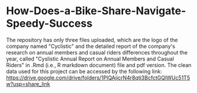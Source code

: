 # How-Does-a-Bike-Share-Navigate-Speedy-Success
The repository has only three files uploaded, 
which are the logo of the company named "Cyclistic" 
and the detailed report of the company's research on 
annual members and casual riders differences throughout the year, 
called "Cyslistic Annual Report on Annual Members and Casual Riders" 
in .Rmd (i.e., R markdown document) file and pdf version. 
The clean data used for this project can be accessed by the following link: 
https://drive.google.com/drive/folders/1PlQAjicrN4r8qti3BcfctGQIWUc51T5w?usp=share_link
